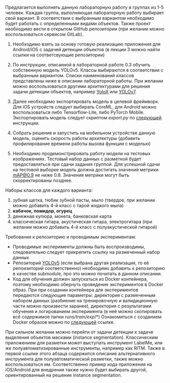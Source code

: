 

Предлагается выполнять данную лабораторную работу в группах из 1-5 человек. Каждая группа, выполняющая лабораторную работу выбирает свой вариант. В соответствии с выбранным вариантом необходимо будет работать с определенными видами объектов. Также проект необходимо вести в открытом GitHub репозитории (при желании можно воспользоваться сервисом GitLab).

1. Необходимо взять за основу готовую реализацию приложения для Android/iOS с задачей детекции объектов (в лекции 3 можно найти ссылки на соответсвующие репозитории)

2. По инструкции, описанной в лабораторной работе 0.3 обучить собственную модель YOLOv5. Классы выбираются в соответствии с выбранным вариантом. Списки наименований классов представлены ниже в описании лабораторной работы. При желании можно воспользоваться другими архитектурами для решения задачи детекции объектов, например [YoloX](https://github.com/Megvii-BaseDetection/YOLOX) или [YOLOv7](https://github.com/WongKinYiu/yolov7).

3. Далее необходимо экспортировать модель в целевой фреймворк. Для iOS устройств следует выбирать CoreML, для Android можно воспользоваться либо Tensorflow-Lite, либо PyTorch Mobile. Экспортировать модель следует скриптом *export.py* по [следующей](https://github.com/ultralytics/yolov5/issues/251) инструкции.

4. Собрать решение и запустить на мобильном устройстве данную модель, оценить скорость работы архитектуры (добавить профилирование времени работы вызова функции с моделью)

5. Необходимо продемонстрировать работу модели на тестовых изображениях. Тестовый набор данных с разметкой будет предоставляться при сдачи задания группой. Для успешной сдачи на тестовой выборке модель должна достигать значений метрики mAP@0.9 не ниже 0.8. Значения метрики могут быть скорректированы позднее.

Наборы классов для каждого варианта:

1. зубная щетка, тюбик зубной пасты, мыло (твердое, при желании можно добавить 4-й класс с тарой жидкого мыла)
2. **кабачок, помидор, огурец**
3. денежная купюра, монета, банковская карта
4. классическая гитара, акустическая гитара, электрогитара (при желании можно добавить 4-й класс с полуакустической гитарой)

Требования к репозиторию и проводимым экспериментам:

- Проводимые эксперименты должны быть воспроизводимы, следовательно следует прикрепить ссылку на размеченный набор данных
- Репозиторий [YOLOv5](https://github.com/ultralytics/yolov5) (если выбрана другая реализация, то её репоизиторий соответственно) необходимо добавить к репозиторию в качестве submodule, про это можно почитать в данном описании.
- Код для обучения должен запускаться из Docker контейнера, поэтому необходимо обернуть проведение экспериментов в Docker образ. При при создании контейнера для экспериментов передаются следующие параметры: 
    директория с размеченным набором данных (разбиение на тренировочную и валидационную части можно произвести заранее), директория с результатами обучения и логированием эксперимента (в неё можно скопировать всё содержимое папки *runs/train/exp*/*) 
    Ознакомиться с созданием Docker образов можно по [следующей](https://dker.ru/docs/docker-engine/learn-by-example/build-your-own-images/) ссылке.

При сильном желании можно перейти от задачи детекции к задаче выделения объектов масками (instance segmentation). Классическим приложением для разметки может выступать инструмент LabelMe, или же полуавтоматизированные инструменты, например как RITM. Также в первой ссылке этого абзаца содержится описание альтернативного инструмента для полуавтоматической разметки, также можно воспользоваться им. Соответственно пример кода приложения на iOS/Android для внедрения также нужно будет выбирать другой, ориентированный на решение instance segmentation.
